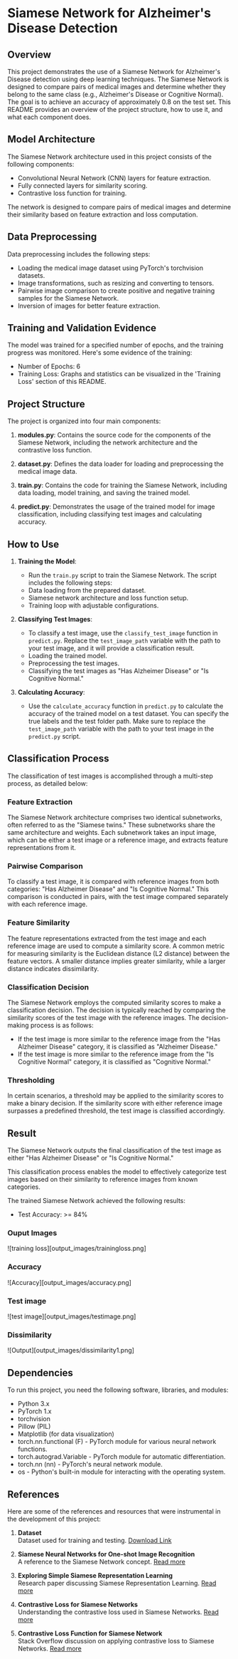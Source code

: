 # Siamese Network for Alzheimer's Disease Detection

## Overview

This project demonstrates the use of a Siamese Network for Alzheimer's Disease detection using deep learning techniques. The Siamese Network is designed to compare pairs of medical images and determine whether they belong to the same class (e.g., Alzheimer's Disease or Cognitive Normal). The goal is to achieve an accuracy of approximately 0.8 on the test set. This README provides an overview of the project structure, how to use it, and what each component does.

## Model Architecture

The Siamese Network architecture used in this project consists of the following components:

- Convolutional Neural Network (CNN) layers for feature extraction.
- Fully connected layers for similarity scoring.
- Contrastive loss function for training.

The network is designed to compare pairs of medical images and determine their similarity based on feature extraction and loss computation.


## Data Preprocessing

Data preprocessing includes the following steps:

- Loading the medical image dataset using PyTorch's torchvision datasets.
- Image transformations, such as resizing and converting to tensors.
- Pairwise image comparison to create positive and negative training samples for the Siamese Network.
- Inversion of images for better feature extraction.

## Training and Validation Evidence

The model was trained for a specified number of epochs, and the training progress was monitored. Here's some evidence of the training:

- Number of Epochs: 6
- Training Loss: Graphs and statistics can be visualized in the 'Training Loss' section of this README.



## Project Structure

The project is organized into four main components:

1. **modules.py**: Contains the source code for the components of the Siamese Network, including the network architecture and the contrastive loss function.

2. **dataset.py**: Defines the data loader for loading and preprocessing the medical image data.

3. **train.py**: Contains the code for training the Siamese Network, including data loading, model training, and saving the trained model.

4. **predict.py**: Demonstrates the usage of the trained model for image classification, including classifying test images and calculating accuracy.

## How to Use

1. **Training the Model**:
   - Run the `train.py` script to train the Siamese Network. The script includes the following steps:
   - Data loading from the prepared dataset.
   - Siamese network architecture and loss function setup.
   - Training loop with adjustable configurations.

2. **Classifying Test Images**:
   - To classify a test image, use the `classify_test_image` function in `predict.py`. Replace the `test_image_path` variable with the path to your test image, and it will provide a classification result.
    - Loading the trained model.
    - Preprocessing the test images.
    - Classifying the test images as "Has Alzheimer Disease" or "Is Cognitive Normal."

3. **Calculating Accuracy**:
   - Use the `calculate_accuracy` function in `predict.py` to calculate the accuracy of the trained model on a test dataset. You can specify the true labels and the test folder path.
   Make sure to replace the `test_image_path` variable with the path to your test image in the `predict.py` script.

## Classification Process

The classification of test images is accomplished through a multi-step process, as detailed below:

### Feature Extraction

The Siamese Network architecture comprises two identical subnetworks, often referred to as the "Siamese twins." These subnetworks share the same architecture and weights. Each subnetwork takes an input image, which can be either a test image or a reference image, and extracts feature representations from it.

### Pairwise Comparison

To classify a test image, it is compared with reference images from both categories: "Has Alzheimer Disease" and "Is Cognitive Normal." This comparison is conducted in pairs, with the test image compared separately with each reference image.

### Feature Similarity

The feature representations extracted from the test image and each reference image are used to compute a similarity score. A common metric for measuring similarity is the Euclidean distance (L2 distance) between the feature vectors. A smaller distance implies greater similarity, while a larger distance indicates dissimilarity.

### Classification Decision

The Siamese Network employs the computed similarity scores to make a classification decision. The decision is typically reached by comparing the similarity scores of the test image with the reference images. The decision-making process is as follows:

- If the test image is more similar to the reference image from the "Has Alzheimer Disease" category, it is classified as "Alzheimer Disease."
- If the test image is more similar to the reference image from the "Is Cognitive Normal" category, it is classified as "Cognitive Normal."

### Thresholding

In certain scenarios, a threshold may be applied to the similarity scores to make a binary decision. If the similarity score with either reference image surpasses a predefined threshold, the test image is classified accordingly.

## Result

The Siamese Network outputs the final classification of the test image as either "Has Alzheimer Disease" or "Is Cognitive Normal."

This classification process enables the model to effectively categorize test images based on their similarity to reference images from known categories.

The trained Siamese Network achieved the following results:

- Test Accuracy: >= 84%

### Ouput Images
![training loss][output_images/trainingloss.png]

### Accuracy
![Accuracy][output_images/accuracy.png]

### Test image
![test image][output_images/testimage.png]

### Dissimilarity
![Output][output_images/dissimilarity1.png]


## Dependencies

To run this project, you need the following software, libraries, and modules:

- Python 3.x
- PyTorch 1.x
- torchvision
- Pillow (PIL)
- Matplotlib (for data visualization)
- torch.nn.functional (F) - PyTorch module for various neural network functions.
- torch.autograd.Variable - PyTorch module for automatic differentiation.
- torch.nn (nn) - PyTorch's neural network module.
- os - Python's built-in module for interacting with the operating system.

## References

Here are some of the references and resources that were instrumental in the development of this project:

1. **Dataset**  
   Dataset used for training and testing. [Download Link](https://cloudstor.aarnet.edu.au/plus/s/L6bbssKhUoUdTSI/download)

2. **Siamese Neural Networks for One-shot Image Recognition**  
   A reference to the Siamese Network concept. [Read more](https://link.springer.com/protocol/10.1007/978-1-0716-0826-5_3)

3. **Exploring Simple Siamese Representation Learning**  
   Research paper discussing Siamese Representation Learning. [Read more](https://openaccess.thecvf.com/content/CVPR2021/html/Chen_Exploring_Simple_Siamese_Representation_Learning_CVPR_2021_paper.html)

4. **Contrastive Loss for Siamese Networks**  
   Understanding the contrastive loss used in Siamese Networks. [Read more](https://link.springer.com/chapter/10.1007/978-3-319-48881-3_56)

5. **Contrastive Loss Function for Siamese Network**  
    Stack Overflow discussion on applying contrastive loss to Siamese Networks. [Read more](https://stackoverflow.com/questions/54091571/contrastive-loss-function-apply-on-siamese-network-and-something-wrong-with-opti)

